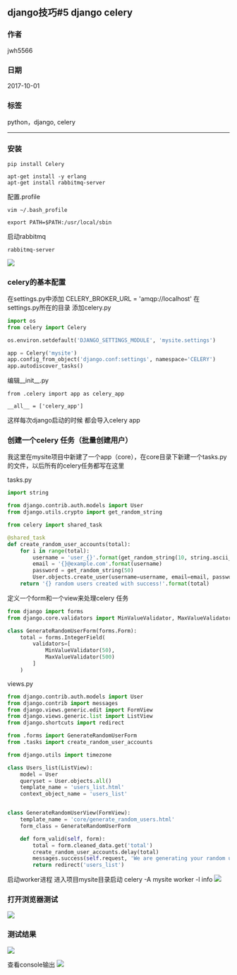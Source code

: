 ## django技巧#5 django celery
### 作者               
jwh5566                
                
### 日期              
2017-10-01                  
### 标签              
python，django, celery

---
### 安装
```
pip install Celery
```
```
apt-get install -y erlang
apt-get install rabbitmq-server
```
配置.profile
```
vim ~/.bash_profile

export PATH=$PATH:/usr/local/sbin
```
启动rabbitmq
```
rabbitmq-server
```
![](https://i.imgur.com/DzN21zu.jpg)

### celery的基本配置
在settings.py中添加
CELERY_BROKER_URL = 'amqp://localhost'
在settings.py所在的目录 添加celery.py
```python
import os
from celery import Celery

os.environ.setdefault('DJANGO_SETTINGS_MODULE', 'mysite.settings')

app = Celery('mysite')
app.config_from_object('django.conf:settings', namespace='CELERY')
app.autodiscover_tasks()
```
编辑__init__.py
```
from .celery import app as celery_app

__all__ = ['celery_app']
```
这样每次django启动的时候 都会导入celery app

### 创建一个celery 任务（批量创建用户）
我这里在mysite项目中新建了一个app（core），在core目录下新建一个tasks.py的文件，以后所有的celery任务都写在这里

tasks.py
```python
import string

from django.contrib.auth.models import User
from django.utils.crypto import get_random_string

from celery import shared_task

@shared_task
def create_random_user_accounts(total):
    for i in range(total):
        username = 'user_{}'.format(get_random_string(10, string.ascii_letters))
        email = '{}@example.com'.format(username)
        password = get_random_string(50)
        User.objects.create_user(username=username, email=email, password=password)
    return '{} random users created with success!'.format(total)
```
定义一个form和一个view来处理celery 任务
```python
from django import forms
from django.core.validators import MinValueValidator, MaxValueValidator

class GenerateRandomUserForm(forms.Form):
    total = forms.IntegerField(
        validators=[
            MinValueValidator(50),
            MaxValueValidator(500)
        ]
    )
```
views.py
```python
from django.contrib.auth.models import User
from django.contrib import messages
from django.views.generic.edit import FormView
from django.views.generic.list import ListView
from django.shortcuts import redirect

from .forms import GenerateRandomUserForm
from .tasks import create_random_user_accounts

from django.utils import timezone

class Users_list(ListView):
    model = User
    queryset = User.objects.all()
    template_name = 'users_list.html'
    context_object_name = 'users_list'


class GenerateRandomUserView(FormView):
    template_name = 'core/generate_random_users.html'
    form_class = GenerateRandomUserForm

    def form_valid(self, form):
        total = form.cleaned_data.get('total')
        create_random_user_accounts.delay(total)
        messages.success(self.request, 'We are generating your random users! Wait a moment and refresh this page.')
        return redirect('users_list')
```
启动worker进程
进入项目mysite目录启动
celery -A mysite worker -l info
![](https://i.imgur.com/8e3r6Rc.jpg)

### 打开浏览器测试
![](https://i.imgur.com/aSJZ22R.jpg)

### 测试结果
![](https://i.imgur.com/xwkpZNb.jpg)

查看console输出
![](https://i.imgur.com/XAwSqRU.jpg)